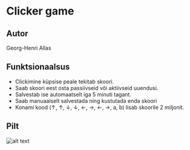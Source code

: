 # Clicker game
## Autor
Georg-Henri Allas
## Funktsionaalsus
 - Clickimine küpsise peale tekitab skoori.
 - Saab skoori eest osta passiivseid või aktiivseid uuendusi.
 - Salvestab ise automaatselt iga 5 minuti tagant.
 - Saab manuaalselt salvestada ning kustutada enda skoori
 - Konami kood (↑, ↑, ↓, ↓, ←, →, ←, →, a, b) lisab skoorile 2 miljonit.

## Pilt
![alt text](https://i.imgur.com/mvWnjqn.png "Clicker game")






